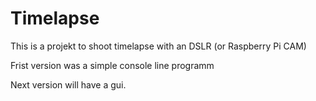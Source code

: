 # Timelapse
This is a projekt to shoot timelapse with an DSLR (or Raspberry Pi CAM)

Frist version was a simple console line programm

Next version will have a gui.

